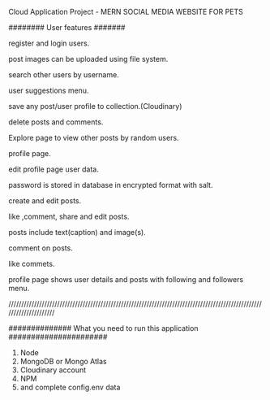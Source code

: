 Cloud Application Project  -  MERN SOCIAL MEDIA WEBSITE FOR PETS

######## User features #######

register and login users.

post images can be uploaded using  file system.

search other users by username.

user suggestions menu.

save any post/user profile  to collection.(Cloudinary)

delete posts and comments.

Explore page to view other posts by random users.

profile page.

edit profile page user data.

password is stored in database in encrypted format with salt.

create and edit posts.

like ,comment, share and edit posts.

posts include text(caption) and image(s).

comment on posts.

like commets.

profile page shows user details and posts with following and followers menu.

/////////////////////////////////////////////////////////////////////////////////////////////////////////////////////

############## What you need to run this application ######################

1. Node
2. MongoDB or Mongo Atlas
3. Cloudinary account
4. NPM
5. and complete config.env data
